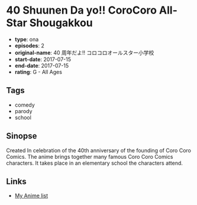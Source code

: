 # 40 Shuunen Da yo!! CoroCoro All-Star Shougakkou

-   **type**: ona
-   **episodes**: 2
-   **original-name**: 40 周年だよ!! コロコロオールスター小学校
-   **start-date**: 2017-07-15
-   **end-date**: 2017-07-15
-   **rating**: G - All Ages

## Tags

-   comedy
-   parody
-   school

## Sinopse

Created In celebration of the 40th anniversary of the founding of Coro Coro Comics. The anime brings together many famous Coro Coro Comics characters. It takes place in an elementary school the characters attend.

## Links

-   [My Anime list](https://myanimelist.net/anime/35745/40_Shuunen_Da_yo_CoroCoro_All-Star_Shougakkou)
